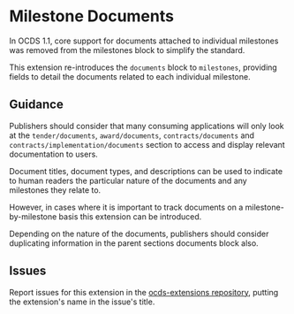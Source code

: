 # Milestone Documents

In OCDS 1.1, core support for documents attached to individual milestones was removed from the milestones block to simplify the standard.

This extension re-introduces the ```documents``` block to ```milestones```, providing fields to detail the documents related to each individual milestone.

## Guidance

Publishers should consider that many consuming applications will only look at the ```tender/documents```, ```award/documents```, ```contracts/documents``` and ```contracts/implementation/documents``` section to access and display relevant documentation to users.

Document titles, document types, and descriptions can be used to indicate to human readers the particular nature of the documents and any milestones they relate to.

However, in cases where it is important to track documents on a milestone-by-milestone basis this extension can be introduced.

Depending on the nature of the documents, publishers should consider duplicating information in the parent sections documents block also.

## Issues

Report issues for this extension in the [ocds-extensions repository](https://github.com/open-contracting/ocds-extensions/issues), putting the extension's name in the issue's title.
